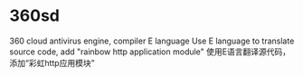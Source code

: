 # 360sd
360 cloud antivirus engine, compiler E language
Use E language to translate source code, add "rainbow http application module"
使用E语言翻译源代码，添加“彩虹http应用模块”

